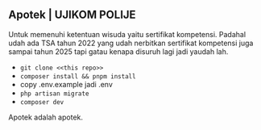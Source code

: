 ## Apotek | UJIKOM POLIJE

Untuk memenuhi ketentuan wisuda yaitu sertifikat kompetensi. Padahal udah ada TSA tahun 2022 yang udah nerbitkan sertifikat kompetensi juga sampai tahun 2025 tapi gatau kenapa disuruh lagi jadi yaudah lah.

- ```git clone <<this repo>>```
- ```composer install && pnpm install```
- copy .env.example jadi .env 
- ```php artisan migrate```
- ```composer dev```

Apotek adalah apotek.
